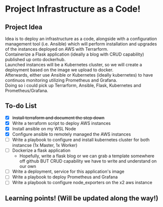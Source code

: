 # Project Infrastructure as a Code!
## Project Idea
Idea is to deploy an infrastructure as a code, alongside with a configuration management tool (i.e. Ansible) which will perform installation and upgrades of the instances deployed on AWS with Terrarform.  
Containerize a Flask application (ideally a blog with CRUD capability) published up onto dockerhub.  
Launched instances will be a Kubernetes cluster, so we will create a deployment based on the image we upload to docker.  
Afterwards, either use Ansible or Kubernetes (ideally kubernetes) to have continuos monitoring utilizing Prometheus and Grafana.  
Doing so i could pick up Terrarform, Ansible, Flask, Kubernetes and Prometheus/Grafana.  

## To-do List
- [x] ~~Install terraform and document the step down~~
- [x] Write a terraform script to deploy AWS instances
- [x] Install ansible on my WSL Node
- [x] Configure ansible to remotely managed the AWS instances
- [ ] Write a playbook to configure and install kubernetes cluster for both instancse (1x Master, 1x Worker)
- [ ] Dockerize a flask application
     - Hopefully, write a flask blog or we can grab a template somewhere off github BUT CRUD capability we have to write and understand on our own
- [ ] Write a deployment, service for this application's image
- [ ] Write a playbook to deploy Prometheus and Grafana
- [ ] Write a playbook to configure node_exporters on the x2 aws instance

## Learning points! (Will be updated along the way!)
